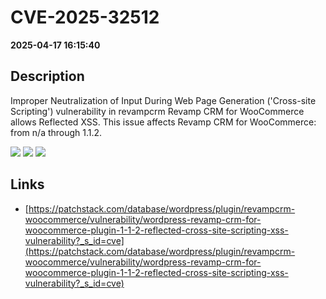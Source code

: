 # CVE-2025-32512

**2025-04-17 16:15:40**

## Description
Improper Neutralization of Input During Web Page Generation ('Cross-site Scripting') vulnerability in revampcrm Revamp CRM for WooCommerce allows Reflected XSS. This issue affects Revamp CRM for WooCommerce: from n/a through 1.1.2.

![](https://img.shields.io/static/v1?label=Score&message=7.1&color=red)
![](https://img.shields.io/static/v1?label=Severity&message=HIGH&color=red)
![](https://img.shields.io/static/v1?label=CWE&message=XSS&color=green)

## Links
- [https://patchstack.com/database/wordpress/plugin/revampcrm-woocommerce/vulnerability/wordpress-revamp-crm-for-woocommerce-plugin-1-1-2-reflected-cross-site-scripting-xss-vulnerability?_s_id=cve](https://patchstack.com/database/wordpress/plugin/revampcrm-woocommerce/vulnerability/wordpress-revamp-crm-for-woocommerce-plugin-1-1-2-reflected-cross-site-scripting-xss-vulnerability?_s_id=cve)
